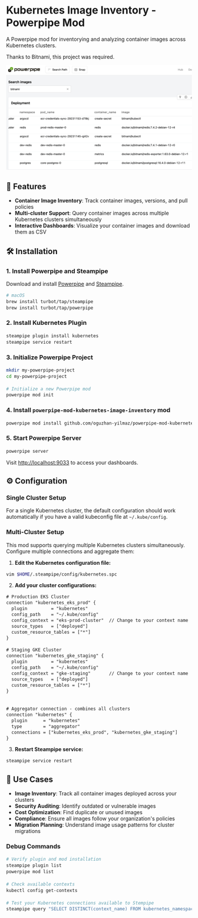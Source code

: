# Kubernetes Image Inventory - Powerpipe Mod

A Powerpipe mod for inventorying and analyzing container images across Kubernetes clusters.


Thanks to Bitnami, this project was required.

![Search Images Powerpipe Dashboard](docs/assets/search-images-dashboard.png)


## 🚀 Features

- **Container Image Inventory**: Track container images, versions, and pull policies
- **Multi-cluster Support**: Query container images across multiple Kubernetes clusters simultaneously
- **Interactive Dashboards**: Visualize your container images and download them as CSV

## 🛠️ Installation

### 1. Install Powerpipe and Steampipe

Download and install [Powerpipe](https://powerpipe.io/downloads) and [Steampipe](https://steampipe.io/downloads).

```bash
# macOS
brew install turbot/tap/steampipe
brew install turbot/tap/powerpipe
```

### 2. Install Kubernetes Plugin

```bash
steampipe plugin install kubernetes
steampipe service restart
```

### 3. Initialize Powerpipe Project

```bash
mkdir my-powerpipe-project
cd my-powerpipe-project

# Initialize a new Powerpipe mod
powerpipe mod init
```

### 4. Install `powerpipe-mod-kubernetes-image-inventory` mod

```bash
powerpipe mod install github.com/oguzhan-yilmaz/powerpipe-mod-kubernetes-image-inventory
```

### 5. Start Powerpipe Server

```bash
powerpipe server
```

Visit [http://localhost:9033](http://localhost:9033) to access your dashboards.

## ⚙️ Configuration

### Single Cluster Setup

For a single Kubernetes cluster, the default configuration should work automatically if you have a valid kubeconfig file at `~/.kube/config`.

### Multi-Cluster Setup

This mod supports querying multiple Kubernetes clusters simultaneously. Configure multiple connections and aggregate them:

1. **Edit the Kubernetes configuration file:**

```bash
vim $HOME/.steampipe/config/kubernetes.spc
```

2. **Add your cluster configurations:**

```hcl
# Production EKS Cluster
connection "kubernetes_eks_prod" {
  plugin         = "kubernetes"
  config_path    = "~/.kube/config"
  config_context = "eks-prod-cluster"  // Change to your context name
  source_types   = ["deployed"]
  custom_resource_tables = ["*"]
}

# Staging GKE Cluster
connection "kubernetes_gke_staging" {
  plugin         = "kubernetes"
  config_path    = "~/.kube/config"
  config_context = "gke-staging"       // Change to your context name
  source_types   = ["deployed"]
  custom_resource_tables = ["*"]
}


# Aggregator connection - combines all clusters
connection "kubernetes" {
  plugin      = "kubernetes"
  type        = "aggregator"
  connections = ["kubernetes_eks_prod", "kubernetes_gke_staging"]
}
```

3. **Restart Steampipe service:**

```bash
steampipe service restart
```


## 🎯 Use Cases

- **Image Inventory**: Track all container images deployed across your clusters
- **Security Auditing**: Identify outdated or vulnerable images
- **Cost Optimization**: Find duplicate or unused images
- **Compliance**: Ensure all images follow your organization's policies
- **Migration Planning**: Understand image usage patterns for cluster migrations

### Debug Commands

```bash
# Verify plugin and mod installation
steampipe plugin list
powerpipe mod list

# Check available contexts
kubectl config get-contexts

# Test your Kubernetes connections available to Stempipe
steampipe query "SELECT DISTINCT(context_name) FROM kubernetes_namespace"
```
